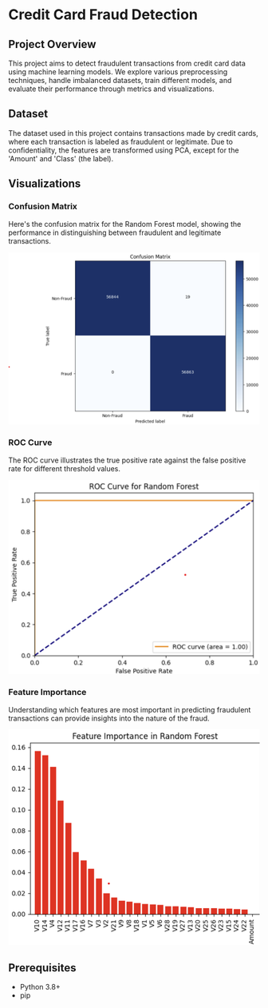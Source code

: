 # Credit Card Fraud Detection

## Project Overview
This project aims to detect fraudulent transactions from credit card data using machine learning models. We explore various preprocessing techniques, handle imbalanced datasets, train different models, and evaluate their performance through metrics and visualizations.

## Dataset
The dataset used in this project contains transactions made by credit cards, where each transaction is labeled as fraudulent or legitimate. Due to confidentiality, the features are transformed using PCA, except for the 'Amount' and 'Class' (the label).

## Visualizations

### Confusion Matrix
Here's the confusion matrix for the Random Forest model, showing the performance in distinguishing between fraudulent and legitimate transactions.

![Confusion Matrix](Images/confusion_matrix)

### ROC Curve
The ROC curve illustrates the true positive rate against the false positive rate for different threshold values.

![ROC Curve](Images/roc_curve)



### Feature Importance
Understanding which features are most important in predicting fraudulent transactions can provide insights into the nature of the fraud.

![Feature Importance](Images/feature_importance)


## Prerequisites
- Python 3.8+
- pip



